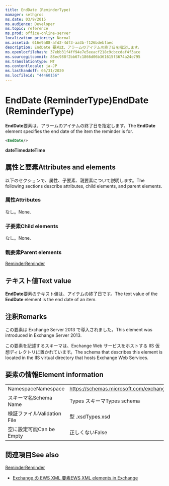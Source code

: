 ```yaml
---
title: EndDate (ReminderType)
manager: sethgros
ms.date: 03/9/2015
ms.audience: Developer
ms.topic: reference
ms.prod: office-online-server
localization_priority: Normal
ms.assetid: 616e9a88-afd2-4df3-aa3b-f126bdebfaec
description: EndDate 要素は、アラームのアイテムの終了日を指定します。
ms.openlocfilehash: 37ebb31f4ff94e7e5eeacf218c9cbccdaf4f3ace
ms.sourcegitcommit: 88ec988f2bb67c1866d06b361615f3674a24e795
ms.translationtype: MT
ms.contentlocale: ja-JP
ms.lasthandoff: 05/31/2020
ms.locfileid: "44460156"
---
```

# <a name="enddate-remindertype"></a><span data-ttu-id="3bfe0-103">EndDate (ReminderType)</span><span class="sxs-lookup"><span data-stu-id="3bfe0-103">EndDate (ReminderType)</span></span>

<span data-ttu-id="3bfe0-104">**EndDate**要素は、アラームのアイテムの終了日を指定します。</span><span class="sxs-lookup"><span data-stu-id="3bfe0-104">The **EndDate** element specifies the end date of the item the reminder is for.</span></span> 
  
```XML
<EndDate/>
```

 <span data-ttu-id="3bfe0-105">**dateTime**</span><span class="sxs-lookup"><span data-stu-id="3bfe0-105">**dateTime**</span></span>
## <a name="attributes-and-elements"></a><span data-ttu-id="3bfe0-106">属性と要素</span><span class="sxs-lookup"><span data-stu-id="3bfe0-106">Attributes and elements</span></span>

<span data-ttu-id="3bfe0-107">以下のセクションで、属性、子要素、親要素について説明します。</span><span class="sxs-lookup"><span data-stu-id="3bfe0-107">The following sections describe attributes, child elements, and parent elements.</span></span>
  
### <a name="attributes"></a><span data-ttu-id="3bfe0-108">属性</span><span class="sxs-lookup"><span data-stu-id="3bfe0-108">Attributes</span></span>

<span data-ttu-id="3bfe0-109">なし。</span><span class="sxs-lookup"><span data-stu-id="3bfe0-109">None.</span></span>
  
### <a name="child-elements"></a><span data-ttu-id="3bfe0-110">子要素</span><span class="sxs-lookup"><span data-stu-id="3bfe0-110">Child elements</span></span>

<span data-ttu-id="3bfe0-111">なし。</span><span class="sxs-lookup"><span data-stu-id="3bfe0-111">None.</span></span>
  
### <a name="parent-elements"></a><span data-ttu-id="3bfe0-112">親要素</span><span class="sxs-lookup"><span data-stu-id="3bfe0-112">Parent elements</span></span>

[<span data-ttu-id="3bfe0-113">Reminder</span><span class="sxs-lookup"><span data-stu-id="3bfe0-113">Reminder</span></span>](reminder.md)
  
## <a name="text-value"></a><span data-ttu-id="3bfe0-114">テキスト値</span><span class="sxs-lookup"><span data-stu-id="3bfe0-114">Text value</span></span>

<span data-ttu-id="3bfe0-115">**EndDate**要素のテキスト値は、アイテムの終了日です。</span><span class="sxs-lookup"><span data-stu-id="3bfe0-115">The text value of the **EndDate** element is the end date of an item.</span></span> 
  
## <a name="remarks"></a><span data-ttu-id="3bfe0-116">注釈</span><span class="sxs-lookup"><span data-stu-id="3bfe0-116">Remarks</span></span>

<span data-ttu-id="3bfe0-117">この要素は Exchange Server 2013 で導入されました。</span><span class="sxs-lookup"><span data-stu-id="3bfe0-117">This element was introduced in Exchange Server 2013.</span></span>
  
<span data-ttu-id="3bfe0-118">この要素を記述するスキーマは、Exchange Web サービスをホストする IIS 仮想ディレクトリに置かれています。</span><span class="sxs-lookup"><span data-stu-id="3bfe0-118">The schema that describes this element is located in the IIS virtual directory that hosts Exchange Web Services.</span></span>
  
## <a name="element-information"></a><span data-ttu-id="3bfe0-119">要素の情報</span><span class="sxs-lookup"><span data-stu-id="3bfe0-119">Element information</span></span>

|||
|:-----|:-----|
|<span data-ttu-id="3bfe0-120">Namespace</span><span class="sxs-lookup"><span data-stu-id="3bfe0-120">Namespace</span></span>  <br/> |https://schemas.microsoft.com/exchange/services/2006/types  <br/> |
|<span data-ttu-id="3bfe0-121">スキーマ名</span><span class="sxs-lookup"><span data-stu-id="3bfe0-121">Schema Name</span></span>  <br/> |<span data-ttu-id="3bfe0-122">Types スキーマ</span><span class="sxs-lookup"><span data-stu-id="3bfe0-122">Types schema</span></span>  <br/> |
|<span data-ttu-id="3bfe0-123">検証ファイル</span><span class="sxs-lookup"><span data-stu-id="3bfe0-123">Validation File</span></span>  <br/> |<span data-ttu-id="3bfe0-124">型 .xsd</span><span class="sxs-lookup"><span data-stu-id="3bfe0-124">Types.xsd</span></span>  <br/> |
|<span data-ttu-id="3bfe0-125">空に設定可能</span><span class="sxs-lookup"><span data-stu-id="3bfe0-125">Can be Empty</span></span>  <br/> |<span data-ttu-id="3bfe0-126">正しくない</span><span class="sxs-lookup"><span data-stu-id="3bfe0-126">False</span></span>  <br/> |
   
## <a name="see-also"></a><span data-ttu-id="3bfe0-127">関連項目</span><span class="sxs-lookup"><span data-stu-id="3bfe0-127">See also</span></span>



[<span data-ttu-id="3bfe0-128">Reminder</span><span class="sxs-lookup"><span data-stu-id="3bfe0-128">Reminder</span></span>](reminder.md)


- [<span data-ttu-id="3bfe0-129">Exchange の EWS XML 要素</span><span class="sxs-lookup"><span data-stu-id="3bfe0-129">EWS XML elements in Exchange</span></span>](ews-xml-elements-in-exchange.md)

